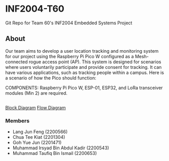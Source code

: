 
# INF2004-T60
Git Repo for Team 60's INF2004 Embedded Systems Project

## About
Our team aims to develop a user location tracking and monitoring system for our project using the Raspberry Pi Pico W configured as a Mesh-connected rogue access point (AP). This system is designed for scenarios where users voluntarily participate and provide consent for tracking. It can have various applications, such as tracking people within a campus. Here is a scenario of how the Pico should function:

COMPONENTS: Raspberry Pi Pico W, ESP-01, ESP32, and LoRa transceiver modules (Min 2) are required. 

##
[Block Diagram](https://github.com/whoistfq/INF2004-T60/blob/main/block_diagram.png)
[Flow Diagram](https://github.com/whoistfq/INF2004-T60/blob/main/flow_diagram.png)


### Members
* Lang Jun Feng (2200566)
* Chua Tee Kiat (2201304)
* Goh Yue Jun (2201471)
* Muhammad Irsyad Bin Abdul Kadir (2200543)
* Muhammad Taufiq Bin Ismail (2200653)
